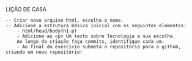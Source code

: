 LIÇÃO DE CASA

	-- Criar novo arquivo html, escolha o nome.
	-- Adicione a estrutura básica inicial com os seguintes elementos:
		- html/head/body(h1-p)
		- Adicione ao <p> Um texto sobre Tecnologia a sua escolha.
		Ao longo da criação faça commits, identifique cada um.
		- Ao final do exercício submeta o repositório para o github, criando um novo repositório!

